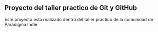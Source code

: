 ## Proyecto del taller practico de Git y GitHub

Este proyecto esta realizado dentro del taller practico de la comunidad de Paradigma Indie 